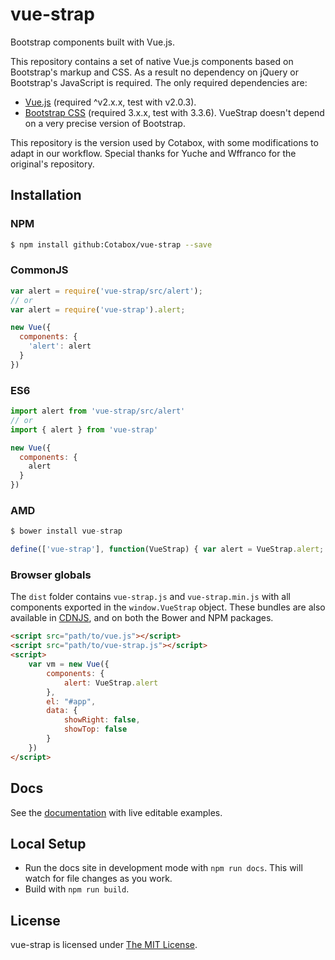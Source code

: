# vue-strap
Bootstrap components built with Vue.js.

This repository contains a set of native Vue.js components based on Bootstrap's markup and CSS. As a result no dependency on jQuery or Bootstrap's JavaScript is required. The only required dependencies are:

* [Vue.js](http://vuejs.org/) (required ^v2.x.x, test with v2.0.3).
* [Bootstrap CSS](http://getbootstrap.com/) (required 3.x.x, test with 3.3.6). VueStrap doesn't depend on a very precise version of Bootstrap.


This repository is the version used by Cotabox, with some modifications to adapt in our workflow. Special thanks for Yuche and Wffranco for the original's repository.

## Installation

### NPM

```bash
$ npm install github:Cotabox/vue-strap --save
```

### CommonJS
```js
var alert = require('vue-strap/src/alert');
// or
var alert = require('vue-strap').alert;

new Vue({
  components: {
    'alert': alert
  }
})
```

### ES6
```js
import alert from 'vue-strap/src/alert'
// or
import { alert } from 'vue-strap'

new Vue({
  components: {
    alert
  }
})
```

### AMD
```js
$ bower install vue-strap

define(['vue-strap'], function(VueStrap) { var alert = VueStrap.alert; ... });
```

### Browser globals
The `dist` folder contains `vue-strap.js` and `vue-strap.min.js` with all components exported in the <code>window.VueStrap</code> object. These bundles are also available in [CDNJS](https://cdnjs.com/libraries/vue-strap),
and on both the Bower and NPM packages.

```html
<script src="path/to/vue.js"></script>
<script src="path/to/vue-strap.js"></script>
<script>
    var vm = new Vue({
        components: {
            alert: VueStrap.alert
        },
        el: "#app",
        data: {
            showRight: false,
            showTop: false
        }
    })
</script>
```

## Docs
See the [documentation](https://wffranco.github.io/vue-strap/) with live editable examples.

## Local Setup
* Run the docs site in development mode with `npm run docs`. This will watch for file changes as you work.
* Build with `npm run build`.

## License
vue-strap is licensed under [The MIT License](LICENSE).
